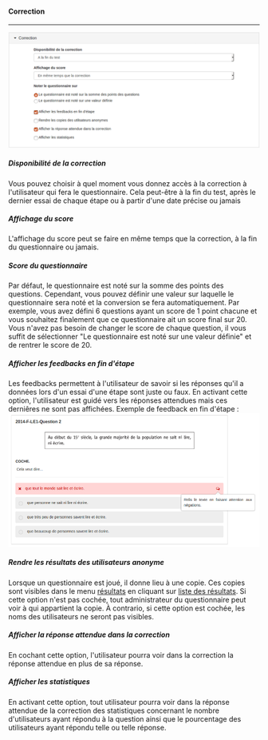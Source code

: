 #### Correction

---

![](images/quiz-fig5.png)


##### Disponibilité de la correction

Vous pouvez choisir à quel moment vous donnez accès à la correction à l'utilisateur qui fera le questionnaire. Cela peut-être à la fin du test, après le dernier essai de chaque étape ou à partir d'une date précise ou jamais

##### Affichage du score

L'affichage du score peut se faire en même temps que la correction, à la fin du questionnaire ou jamais.

##### Score du questionnaire

Par défaut, le questionnaire est noté sur la somme des points des questions. Cependant, vous pouvez définir une valeur sur laquelle le questionnaire sera noté et la conversion se fera automatiquement.
Par exemple, vous avez défini 6 questions ayant un score de 1 point chacune et vous souhaitez finalement que ce questionnaire ait un score final sur 20. Vous n'avez pas besoin de changer le score de chaque question, il vous suffit de sélectionner "Le questionnaire est noté sur une valeur définie" et de rentrer le score de 20.

##### Afficher les feedbacks en fin d'étape

Les feedbacks permettent à l'utilisateur de savoir si les réponses qu'il a données lors d'un essai d'une étape sont juste ou faux. En activant cette option, l'utilisateur est guidé vers les réponses attendues mais ces derniêres ne sont pas affichées.
Exemple de feedback en fin d'étape :
![](images/quiz-fig22.png)

##### Rendre les résultats des utilisateurs anonyme

Lorsque un questionnaire est joué, il donne lieu à une copie. Ces copies sont visibles dans le menu [résultats](quiz_results.md) en cliquant sur [liste des résultats](quiz_results_list.md). Si cette option n'est pas cochée, tout administrateur du questionnaire peut voir à qui appartient la copie. À contrario, si cette option est cochée, les noms des utilisateurs ne seront pas visibles.

##### Afficher la réponse attendue dans la correction

En cochant cette option, l'utilisateur pourra voir dans la correction la réponse attendue en plus de sa réponse.

##### Afficher les statistiques

En activant cette option, tout utilisateur pourra voir dans la réponse attendue de la correction des statistiques concernant le nombre d'utilisateurs ayant répondu à la question ainsi que le pourcentage des utilisateurs ayant répondu telle ou telle réponse.
